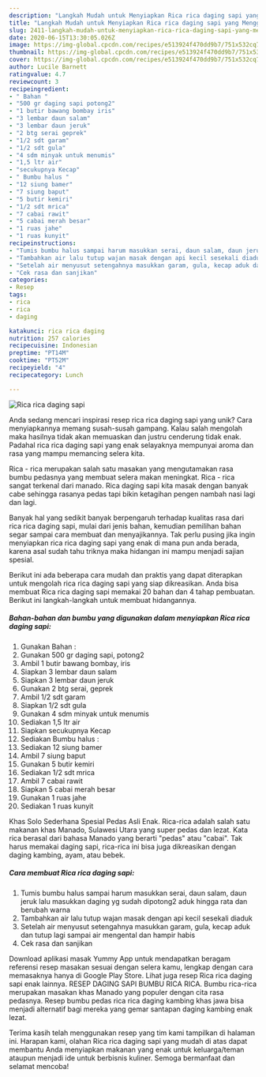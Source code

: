 ```yaml
---
description: "Langkah Mudah untuk Menyiapkan Rica rica daging sapi yang Menggugah Selera"
title: "Langkah Mudah untuk Menyiapkan Rica rica daging sapi yang Menggugah Selera"
slug: 2411-langkah-mudah-untuk-menyiapkan-rica-rica-daging-sapi-yang-menggugah-selera
date: 2020-06-15T13:30:05.026Z
image: https://img-global.cpcdn.com/recipes/e513924f470dd9b7/751x532cq70/rica-rica-daging-sapi-foto-resep-utama.jpg
thumbnail: https://img-global.cpcdn.com/recipes/e513924f470dd9b7/751x532cq70/rica-rica-daging-sapi-foto-resep-utama.jpg
cover: https://img-global.cpcdn.com/recipes/e513924f470dd9b7/751x532cq70/rica-rica-daging-sapi-foto-resep-utama.jpg
author: Lucile Barnett
ratingvalue: 4.7
reviewcount: 3
recipeingredient:
- " Bahan "
- "500 gr daging sapi potong2"
- "1 butir bawang bombay iris"
- "3 lembar daun salam"
- "3 lembar daun jeruk"
- "2 btg serai geprek"
- "1/2 sdt garam"
- "1/2 sdt gula"
- "4 sdm minyak untuk menumis"
- "1,5 ltr air"
- "secukupnya Kecap"
- " Bumbu halus "
- "12 siung bamer"
- "7 siung baput"
- "5 butir kemiri"
- "1/2 sdt mrica"
- "7 cabai rawit"
- "5 cabai merah besar"
- "1 ruas jahe"
- "1 ruas kunyit"
recipeinstructions:
- "Tumis bumbu halus sampai harum masukkan serai, daun salam, daun jeruk lalu masukkan daging yg sudah dipotong2 aduk hingga rata dan berubah warna"
- "Tambahkan air lalu tutup wajan masak dengan api kecil sesekali diaduk"
- "Setelah air menyusut setengahnya masukkan garam, gula, kecap aduk dan tutup lagi sampai air mengental dan hampir habis"
- "Cek rasa dan sanjikan"
categories:
- Resep
tags:
- rica
- rica
- daging

katakunci: rica rica daging 
nutrition: 257 calories
recipecuisine: Indonesian
preptime: "PT14M"
cooktime: "PT52M"
recipeyield: "4"
recipecategory: Lunch

---
```



![Rica rica daging sapi](https://img-global.cpcdn.com/recipes/e513924f470dd9b7/751x532cq70/rica-rica-daging-sapi-foto-resep-utama.jpg)

Anda sedang mencari inspirasi resep rica rica daging sapi yang unik? Cara menyiapkannya memang susah-susah gampang. Kalau salah mengolah maka hasilnya tidak akan memuaskan dan justru cenderung tidak enak. Padahal rica rica daging sapi yang enak selayaknya mempunyai aroma dan rasa yang mampu memancing selera kita.

Rica - rica merupakan salah satu masakan yang mengutamakan rasa bumbu pedasnya yang membuat selera makan meningkat. Rica - rica sangat terkenal dari manado. Rica daging sapi kita masak dengan banyak cabe sehingga rasanya pedas tapi bikin ketagihan pengen nambah nasi lagi dan lagi.

Banyak hal yang sedikit banyak berpengaruh terhadap kualitas rasa dari rica rica daging sapi, mulai dari jenis bahan, kemudian pemilihan bahan segar sampai cara membuat dan menyajikannya. Tak perlu pusing jika ingin menyiapkan rica rica daging sapi yang enak di mana pun anda berada, karena asal sudah tahu triknya maka hidangan ini mampu menjadi sajian spesial.


Berikut ini ada beberapa cara mudah dan praktis yang dapat diterapkan untuk mengolah rica rica daging sapi yang siap dikreasikan. Anda bisa membuat Rica rica daging sapi memakai 20 bahan dan 4 tahap pembuatan. Berikut ini langkah-langkah untuk membuat hidangannya.

<!--inarticleads1-->

##### Bahan-bahan dan bumbu yang digunakan dalam menyiapkan Rica rica daging sapi:

1. Gunakan  Bahan :
1. Gunakan 500 gr daging sapi, potong2
1. Ambil 1 butir bawang bombay, iris
1. Siapkan 3 lembar daun salam
1. Siapkan 3 lembar daun jeruk
1. Gunakan 2 btg serai, geprek
1. Ambil 1/2 sdt garam
1. Siapkan 1/2 sdt gula
1. Gunakan 4 sdm minyak untuk menumis
1. Sediakan 1,5 ltr air
1. Siapkan secukupnya Kecap
1. Sediakan  Bumbu halus :
1. Sediakan 12 siung bamer
1. Ambil 7 siung baput
1. Gunakan 5 butir kemiri
1. Sediakan 1/2 sdt mrica
1. Ambil 7 cabai rawit
1. Siapkan 5 cabai merah besar
1. Gunakan 1 ruas jahe
1. Sediakan 1 ruas kunyit


Khas Solo Sederhana Spesial Pedas Asli Enak. Rica-rica adalah salah satu makanan khas Manado, Sulawesi Utara yang super pedas dan lezat. Kata rica berasal dari bahasa Manado yang berarti &#34;pedas&#34; atau &#34;cabai&#34;. Tak harus memakai daging sapi, rica-rica ini bisa juga dikreasikan dengan daging kambing, ayam, atau bebek. 

<!--inarticleads2-->

##### Cara membuat Rica rica daging sapi:

1. Tumis bumbu halus sampai harum masukkan serai, daun salam, daun jeruk lalu masukkan daging yg sudah dipotong2 aduk hingga rata dan berubah warna
1. Tambahkan air lalu tutup wajan masak dengan api kecil sesekali diaduk
1. Setelah air menyusut setengahnya masukkan garam, gula, kecap aduk dan tutup lagi sampai air mengental dan hampir habis
1. Cek rasa dan sanjikan


Download aplikasi masak Yummy App untuk mendapatkan beragam referensi resep masakan sesuai dengan selera kamu, lengkap dengan cara memasaknya hanya di Google Play Store. Lihat juga resep Rica rica daging sapi enak lainnya. RESEP DAGING SAPI BUMBU RICA RICA. Bumbu rica-rica merupakan masakan khas Manado yang populer dengan cita rasa pedasnya. Resep bumbu pedas rica rica daging kambing khas jawa bisa menjadi alternatif bagi mereka yang gemar santapan daging kambing enak lezat. 

Terima kasih telah menggunakan resep yang tim kami tampilkan di halaman ini. Harapan kami, olahan Rica rica daging sapi yang mudah di atas dapat membantu Anda menyiapkan makanan yang enak untuk keluarga/teman ataupun menjadi ide untuk berbisnis kuliner. Semoga bermanfaat dan selamat mencoba!
